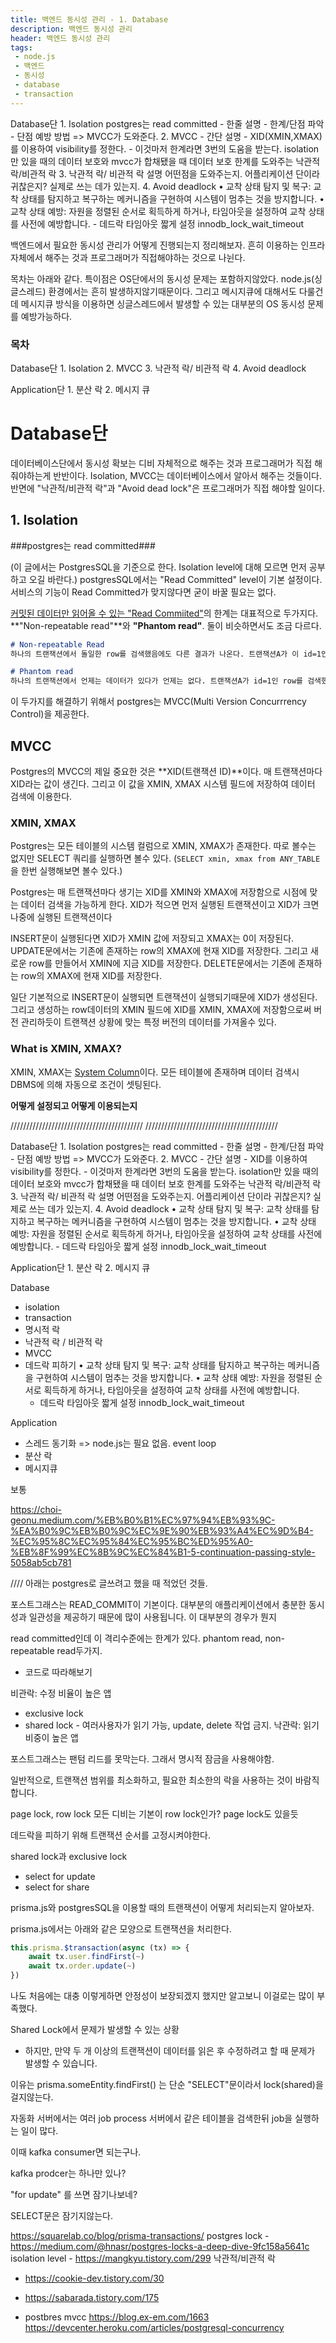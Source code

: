 ```yaml
---
title: 백엔드 동시성 관리 - 1. Database
description: 백엔드 동시성 관리
header: 백엔드 동시성 관리
tags:
 - node.js
 - 백엔드
 - 동시성
 - database
 - transaction
---
```


Database단
    1. Isolation
        postgres는 read committed
            - 한줄 설명
            - 한계/단점 파악
            - 단점 예방 방법
                => MVCC가 도와준다.
    2. MVCC
        - 간단 설명
        - XID(XMIN,XMAX)를 이용하여 visibility를 정한다.
        - 이것마저 한계라면 3번의 도움을 받는다.
        isolation만 있을 때의 데이터 보호와 mvcc가 합채됐을 때 데이터 보호
        한계를 도와주는 낙관적 락/비관적 락
    3. 낙관적 락/ 비관적 락
        설명
        어떤점을 도와주는지.
        어플리케이션 단이라 귀찮은지?
        실제로 쓰는 데가 있는지.
    4. Avoid deadlock
        •	교착 상태 탐지 및 복구: 교착 상태를 탐지하고 복구하는 메커니즘을 구현하여 시스템이 멈추는 것을 방지합니다.
        •	교착 상태 예방: 자원을 정렬된 순서로 획득하게 하거나, 타임아웃을 설정하여 교착 상태를 사전에 예방합니다.
        - 데드락 타임아웃 짧게 설정 innodb_lock_wait_timeout


백엔드에서 필요한 동시성 관리가 어떻게 진행되는지 정리해보자. 흔히 이용하는 인프라 자체에서 해주는 것과 프로그래머가 직접해야하는 것으로 나뉜다.

목차는 아래와 같다. 특이점은 OS단에서의 동시성 문제는 포함하지않았다. node.js(싱글스레드) 환경에서는 흔히 발생하지않기때문이다. 그리고 메시지큐에 대해서도 다룰건데 메시지큐 방식을 이용하면 싱글스레드에서 발생할 수 있는 대부분의 OS 동시성 문제를 예방가능하다.

### 목차
Database단
    1. Isolation
    2. MVCC
    3. 낙관적 락/ 비관적 락
    4. Avoid deadlock

Application단
    1. 분산 락
    2. 메시지 큐

# Database단
데이터베이스단에서 동시성 확보는 디비 자체적으로 해주는 것과 프로그래머가 직접 해줘야하는게 반반이다. Isolation, MVCC는 데이터베이스에서 알아서 해주는 것들이다. 반면에 "낙관적/비관적 락"과 "Avoid dead lock"은 프로그래머가 직접 해야할 일이다.

## 1. Isolation

###postgres는 read committed###

(이 글에서는 PostgresSQL을 기준으로 한다. Isolation level에 대해 모르면 먼저 공부하고 오길 바란다.)
postgresSQL에서는 "Read Committed" level이 기본 설정이다. 서비스의 기능이 Read Committed가 맞지않다면 굳이 바꿀 필요는 없다.

<U>커밋된 데이터만 읽어올 수 있는 "Read Commiited"</U>의 한계는 대표적으로 두가지다. **"Non-repeatable read"**와 **"Phantom read"**. 둘이 비슷하면서도 조금 다르다.

```md
# Non-repeatable Read
하나의 트랜잭션에서 돌일한 row를 검색했음에도 다른 결과가 나온다. 트랜잭션A가 이 id=1인 row를 검색한뒤에 트랜잭션B가 id=1인 row를 변경했다(commit까지 완료). 그 뒤 다시 트랜잭션A가 같은 row를 조회하면 다른 데이터가 나오게 된다.

# Phantom read
하나의 트랜잭션에서 언제는 데이터가 있다가 언제는 없다. 트랜잭션A가 id=1인 row를 검색했을 때는 데이터가 존재했다. 그런데 트랜잭션A가 끝나기 전에 트랜잭션B가 id=1인 데이터를 삭제한다(커밋까지 완료). 그리고 다시 트랜잭션A가 id=1인 데이터를 검색했을 때는 데이터가 존재하지 않는다.
```
이 두가지를 해결하기 위해서 postgres는 MVCC(Multi Version Concurrrency Control)을 제공한다.

## MVCC
Postgres의 MVCC의 제일 중요한 것은 **XID(트랜잭션 ID)**이다. 매 트랜잭션마다 XID라는 값이 생긴다. 그리고 이 값을 XMIN, XMAX 시스템 필드에 저장하여 데이터 검색에 이용한다. 

### XMIN, XMAX
Postgres는 모든 테이블의 시스템 컬럼으로 XMIN, XMAX가 존재한다. 따로 볼수는 없지만 SELECT 쿼리를 실행하면 볼수 있다. (`SELECT xmin, xmax from ANY_TABLE` 을 한번 실행해보면 볼수 있다.)

Postgres는 매 트랜잭션마다 생기는 XID를 XMIN와 XMAX에 저장함으로 시점에 맞는 데이터 검색을 가능하게 한다.
XID가 적으면 먼저 실행된 트랜잭션이고 XID가 크면 나중에 실행된 트랜잭션이다

INSERT문이 실행된다면 XID가 XMIN 값에 저장되고 XMAX는 0이 저장된다.
UPDATE문에서는 기존에 존재하는 row의 XMAX에 현재 XID를 저장한다. 그리고 새로운 row를 만들어서 XMIN에 지금 XID를 저장한다.
DELETE문에서는 기존에 존재하는 row의 XMAX에 현재 XID를 저장한다.


일단 기본적으로 INSERT문이 실행되면 트랜잭션이 실행되기때문에 XID가 생성된다. 그리고 생성하는 row데이터의 XMIN 필드에 
XID를 XMIN, XMAX에 저장함으로써 버전 관리하듯이 트랜잭션 상황에 맞는 특정 버전의 데이터를 가져올수 있다. 

### What is XMIN, XMAX?
XMIN, XMAX는 [System Column](https://www.postgresql.org/docs/current/ddl-system-columns.html)이다. 모든 테이블에 존재하며 데이터 검색시 DBMS에 의해 자동으로 조건이 셋팅된다. 

**어떻게 설정되고 어떻게 이용되는지**




//////////////////////////////////////////
//////////////////////////////////////////



Database단
    1. Isolation
        postgres는 read committed
            - 한줄 설명
            - 한계/단점 파악
            - 단점 예방 방법
                => MVCC가 도와준다.
    2. MVCC
        - 간단 설명
        - XID를 이용하여 visibility를 정한다.
        - 이것마저 한계라면 3번의 도움을 받는다.
        isolation만 있을 때의 데이터 보호와 mvcc가 합채됐을 때 데이터 보호
        한계를 도와주는 낙관적 락/비관적 락
    3. 낙관적 락/ 비관적 락
        설명
        어떤점을 도와주는지.
        어플리케이션 단이라 귀찮은지?
        실제로 쓰는 데가 있는지.
    4. Avoid deadlock
        •	교착 상태 탐지 및 복구: 교착 상태를 탐지하고 복구하는 메커니즘을 구현하여 시스템이 멈추는 것을 방지합니다.
        •	교착 상태 예방: 자원을 정렬된 순서로 획득하게 하거나, 타임아웃을 설정하여 교착 상태를 사전에 예방합니다.
        - 데드락 타임아웃 짧게 설정 innodb_lock_wait_timeout

Application단
    1. 분산 락
    2. 메시지 큐

Database
- isolation
- transaction
- 명시적 락
- 낙관적 락 / 비관적 락
- MVCC
- 데드락 피하기
	•	교착 상태 탐지 및 복구: 교착 상태를 탐지하고 복구하는 메커니즘을 구현하여 시스템이 멈추는 것을 방지합니다.
	•	교착 상태 예방: 자원을 정렬된 순서로 획득하게 하거나, 타임아웃을 설정하여 교착 상태를 사전에 예방합니다.
    - 데드락 타임아웃 짧게 설정 innodb_lock_wait_timeout

Application
- 스레드 동기화 => node.js는 필요 없음. event loop
- 분산 락
- 메시지큐



보통 


https://choi-geonu.medium.com/%EB%B0%B1%EC%97%94%EB%93%9C-%EA%B0%9C%EB%B0%9C%EC%9E%90%EB%93%A4%EC%9D%B4-%EC%95%8C%EC%95%84%EC%95%BC%ED%95%A0-%EB%8F%99%EC%8B%9C%EC%84%B1-5-continuation-passing-style-5058ab5cb781

//// 아래는 postgres로 글쓰려고 했을 때 적었던 것들.

포스트그래스는 READ_COMMIT이 기본이다. 대부분의 애플리케이션에서 충분한 동시성과 일관성을 제공하기 때문에 많이 사용됩니다.
이 대부분의 경우가 뭔지

read committed인데 이 격리수준에는 한계가 있다.
phantom read, non-repeatable read두가지.
- 코드로 따라해보기

비관락: 수정 비율이 높은 앱
- exclusive lock
- shared lock - 여러사용자가 읽기 가능, update, delete 작업 금지.
낙관락: 읽기 비중이 높은 앱

포스트그래스는 팬텀 리드를 못막는다. 그래서 명시적 잠금을 사용해야함.

 일반적으로, 트랜잭션 범위를 최소화하고, 필요한 최소한의 락을 사용하는 것이 바람직합니다.

page lock, row lock 모든 디비는 기본이 row lock인가? page lock도 있을듯

데드락을 피하기 위해 트랜잭션 순서를 고정시켜야한다.

shared lock과 exclusive lock
 - select for update
 - select for share

prisma.js와 postgresSQL을 이용할 때의 트랜잭션이 어떻게 처리되는지 알아보자.

prisma.js에서는 아래와 같은 모양으로 트랜잭션을 처리한다.
```ts
this.prisma.$transaction(async (tx) => {
    await tx.user.findFirst(~)
    await tx.order.update(~)
})
```

나도 처음에는 대충 이렇게하면 안정성이 보장되겠지 했지만 알고보니 이걸로는 많이 부족했다.

Shared Lock에서 문제가 발생할 수 있는 상황

- 하지만, 만약 두 개 이상의 트랜잭션이 데이터를 읽은 후 수정하려고 할 때 문제가 발생할 수 있습니다.

이유는
prisma.someEntity.findFirst() 는 단순 "SELECT"문이라서 lock(shared)을 걸지않는다.

자동화 서버에서는 여러 job process 서버에서 같은 테이블을 검색한뒤 job을 실행하는 일이 많다.

이때 kafka consumer면 되는구나.

kafka prodcer는 하나만 있나?


"for update" 를 쓰면 잠기나보네?

SELECT문은 잠기지않는다.



https://squarelab.co/blog/prisma-transactions/
postgres lock - https://medium.com/@hnasr/postgres-locks-a-deep-dive-9fc158a5641c
isolation level - https://mangkyu.tistory.com/299
낙관적/비관적 락 
- https://cookie-dev.tistory.com/30
- https://sabarada.tistory.com/175

- postbres mvcc https://blog.ex-em.com/1663
https://devcenter.heroku.com/articles/postgresql-concurrency